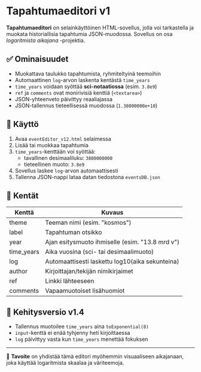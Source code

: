 # Tapahtumaeditori v1

**Tapahtumaeditori** on selainkäyttöinen HTML-sovellus, jolla voi tarkastella ja muokata historiallisia tapahtumia JSON-muodossa. Sovellus on osa _logaritmista aikajana_ -projektia.

## ✅ Ominaisuudet

- Muokattava taulukko tapahtumista, ryhmiteltyinä teemoihin
- Automaattinen `log`-arvon laskenta kentästä `time_years`
- `time_years` voidaan syöttää **sci-notaatiossa** (esim. `3.8e9`)
- `ref` ja `comments` ovat monirivisiä kenttiä (`<textarea>`)
- JSON-yhteenveto päivittyy reaaliajassa
- JSON-tallennus tieteellisessä muodossa (`1.38000000e+10`)

## 💾 Käyttö

1. Avaa `eventEditor_v12.html` selaimessa
2. Lisää tai muokkaa tapahtumia
3. `time_years`-kenttään voi syöttää:
   - tavallinen desimaaliluku: `3800000000`
   - tieteellinen muoto: `3.8e9`
4. Sovellus laskee `log`-arvon automaattisesti
5. Tallenna JSON-nappi lataa datan tiedostona `eventsDB.json`

## 🧮 Kentät

| Kenttä        | Kuvaus                                       |
|---------------|-----------------------------------------------|
| theme         | Teeman nimi (esim. "kosmos")                  |
| label         | Tapahtuman otsikko                            |
| year          | Ajan esitysmuoto ihmiselle (esim. "13.8 mrd v") |
| time_years    | Aika vuosina (sci- tai desimaalimuoto)        |
| log           | Automaattisesti laskettu log10(aika sekunteina) |
| author        | Kirjoittajan/tekijän nimikirjaimet            |
| ref           | Linkki lähteeseen                             |
| comments      | Vapaamuotoiset lisähuomiot                    |

## 🔧 Kehitysversio v1.4

- Tallennus muotoilee `time_years` aina `toExponential(8)`
- `input`-kenttä ei enää tyhjenny heti kirjoittaessa
- `log` päivittyy vasta kun `time_years` menettää fokuksen

---

🧠 **Tavoite** on yhdistää tämä editori myöhemmin visuaaliseen aikajanaan, joka käyttää logaritmista skaalaa ja väriteemoja.